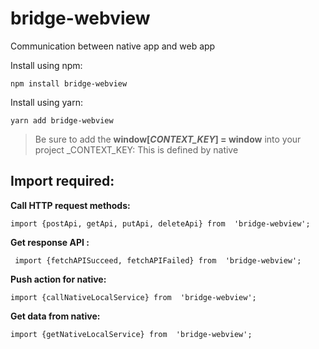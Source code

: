 
# bridge-webview
Communication between native app and web app

Install using npm:

    npm install bridge-webview

Install using yarn:

    yarn add bridge-webview

> Be sure to add the **window[_CONTEXT_KEY_] = window** into your
> project
_CONTEXT_KEY: This is defined by native

## Import required:

 **Call HTTP request methods:**

    import {postApi, getApi, putApi, deleteApi} from  'bridge-webview';
 **Get response API :**

     import {fetchAPISucceed, fetchAPIFailed} from  'bridge-webview';

**Push action for native:**

    import {callNativeLocalService} from  'bridge-webview';

**Get data from native:**

    import {getNativeLocalService} from  'bridge-webview';
   




